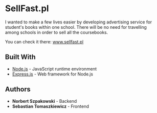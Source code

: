 # SellFast.pl 

I wanted to make a few lives easier by developing advertising service for student's books within one school. There will be no need for travelling
among schools in order to sell all the coursebooks.

You can check it there: 
www.sellfast.pl

## Built With

* [Node.js](https://nodejs.org/en/docs/) - JavaScript runtime environment 
* [Express.js](https://expressjs.com/en/api.html) - Web framework for Node.js

## Authors

* **Norbert Szpakowski** - Backend
* **Sebastian Tomaszkiewicz** - Frontend

